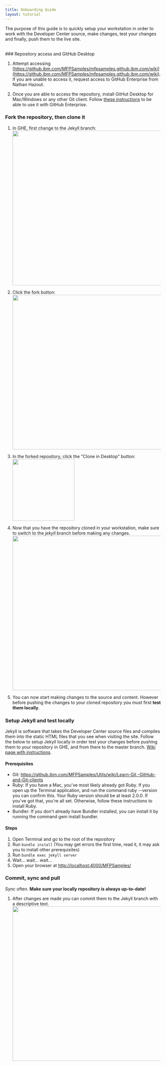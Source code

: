```yaml
---
title: Onboarding Guide
layout: tutorial
---
```

The purpose of this guide is to quickly setup your workstation in order to work with the Developer Center source, make changes, test your changes and finally, push them to the live site.

<br>
### Repository access and GitHub Desktop

1. Attempt accessing [https://github.ibm.com/MFPSamples/mfpsamples.github.ibm.com/wiki](https://github.ibm.com/MFPSamples/mfpsamples.github.ibm.com/wiki).  
If you are unable to access it, request access to GitHub Enterprise from Nathan Hazout.

2. Once you are able to access the repository, install GitHut Desktop for Mac/Windows or any other Git client. Follow [these instructions](https://github.ibm.com/MFPSamples/Utils/wiki/Learn-Git,-GitHub-and-Git-clients) to be able to use it with GitHub Enterprise.

### Fork the repository, then clone it

1. In GHE, first change to the Jekyll branch: 
    <img src="{{site.baseurl}}/assets/onboarding/jekyll-branch.png" width="500px"/>
    
2. Click the fork button:  
    <img src="{{site.baseurl}}/assets/onboarding/fork.png" width="500px"/>

3. In the forked repository, click the "Clone in Desktop" button:  
    <img src="{{site.baseurl}}/assets/onboarding/clone.png" width="200px"/>

4. Now that you have the repository cloned in your workstation, make sure to switch to the _jekyll_ branch before making any changes.  
    <img src="{{site.baseurl}}/assets/onboarding/jekyll-branch-local.png" width="500px"/>
    
5. You can now start making changes to the source and content. However before pushing the changes to your cloned repository you must first **test them locally**.

### Setup Jekyll and test locally

Jekyll is software that takes the Developer Center source files and compiles them into the static HTML files that you see when visiting the site. Follow the below to setup Jekyll locally in order test your changes before pushing them to your repository in GHE, and from there to the master branch. [Wiki page with instructions](https://github.ibm.com/MFPSamples/mfpsamples.github.ibm.com/wiki/Testing-locally).

#### Prerequisites

- Git: https://github.ibm.com/MFPSamples/Utils/wiki/Learn-Git,-GitHub-and-Git-clients
- Ruby: If you have a Mac, you've most likely already got Ruby. If you open up the Terminal application, and run the command ruby --version you can confirm this. Your Ruby version should be at least 2.0.0. If you've got that, you're all set. Otherwise, follow these instructions to install Ruby.
- Bundler: If you don't already have Bundler installed, you can install it by running the command gem install bundler.

#### Steps

1. Open Terminal and go to the root of the repository
2. Run `bundle install` (You may get errors the first time, read it, it may ask you to install other prerequisites)
3. Run `bundle exec jekyll server`
4. Wait... wait... wait...
5. Open your browser at [http://localhost:4000/MFPSamples/](http://localhost:4000/MFPSamples/)


### Commit, sync and pull

 Sync often. **Make sure your locally repository is always up-to-date!**

1. After changes are made you can commit them to the Jekyll branch with a descriptive text.
    <img src="{{site.baseurl}}/assets/onboarding/commit.png" width="500px"/>


